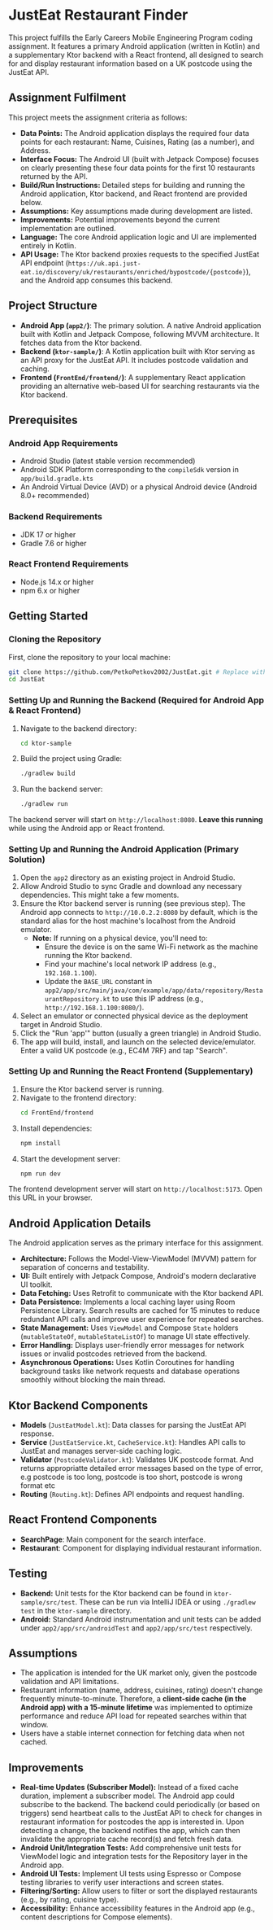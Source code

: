 # JustEat Restaurant Finder

This project fulfills the Early Careers Mobile Engineering Program coding assignment. It features a primary Android application (written in Kotlin) and a supplementary Ktor backend with a React frontend, all designed to search for and display restaurant information based on a UK postcode using the JustEat API.

## Assignment Fulfilment

This project meets the assignment criteria as follows:

*   **Data Points:** The Android application displays the required four data points for each restaurant: Name, Cuisines, Rating (as a number), and Address.
*   **Interface Focus:** The Android UI (built with Jetpack Compose) focuses on clearly presenting these four data points for the first 10 restaurants returned by the API.
*   **Build/Run Instructions:** Detailed steps for building and running the Android application, Ktor backend, and React frontend are provided below.
*   **Assumptions:** Key assumptions made during development are listed.
*   **Improvements:** Potential improvements beyond the current implementation are outlined.
*   **Language:** The core Android application logic and UI are implemented entirely in Kotlin.
*   **API Usage:** The Ktor backend proxies requests to the specified JustEat API endpoint (`https://uk.api.just-eat.io/discovery/uk/restaurants/enriched/bypostcode/{postcode}`), and the Android app consumes this backend.

## Project Structure

*   **Android App (`app2/`)**: The primary solution. A native Android application built with Kotlin and Jetpack Compose, following MVVM architecture. It fetches data from the Ktor backend.
*   **Backend (`ktor-sample/`)**: A Kotlin application built with Ktor serving as an API proxy for the JustEat API. It includes postcode validation and caching.
*   **Frontend (`FrontEnd/frontend/`)**: A supplementary React application providing an alternative web-based UI for searching restaurants via the Ktor backend.

## Prerequisites

### Android App Requirements
*   Android Studio (latest stable version recommended)
*   Android SDK Platform corresponding to the `compileSdk` version in `app/build.gradle.kts`
*   An Android Virtual Device (AVD) or a physical Android device (Android 8.0+ recommended)

### Backend Requirements
*   JDK 17 or higher
*   Gradle 7.6 or higher

### React Frontend Requirements
*   Node.js 14.x or higher
*   npm 6.x or higher

## Getting Started

### Cloning the Repository

First, clone the repository to your local machine:

```bash
git clone https://github.com/PetkoPetkov2002/JustEat.git # Replace with your actual repo URL if different
cd JustEat
```

### Setting Up and Running the Backend (Required for Android App & React Frontend)

1.  Navigate to the backend directory:
    ```bash
    cd ktor-sample
    ```
2.  Build the project using Gradle:
    ```bash
    ./gradlew build
    ```
3.  Run the backend server:
    ```bash
    ./gradlew run
    ```
The backend server will start on `http://localhost:8080`. **Leave this running** while using the Android app or React frontend.

### Setting Up and Running the Android Application (Primary Solution)

1.  Open the `app2` directory as an existing project in Android Studio.
2.  Allow Android Studio to sync Gradle and download any necessary dependencies. This might take a few moments.
3.  Ensure the Ktor backend server is running (see previous step). The Android app connects to `http://10.0.2.2:8080` by default, which is the standard alias for the host machine's localhost from the Android emulator.
    *   **Note:** If running on a physical device, you'll need to:
        *   Ensure the device is on the same Wi-Fi network as the machine running the Ktor backend.
        *   Find your machine's local network IP address (e.g., `192.168.1.100`).
        *   Update the `BASE_URL` constant in `app2/app/src/main/java/com/example/app/data/repository/RestaurantRepository.kt` to use this IP address (e.g., `http://192.168.1.100:8080/`).
4.  Select an emulator or connected physical device as the deployment target in Android Studio.
5.  Click the "Run 'app'" button (usually a green triangle) in Android Studio.
6.  The app will build, install, and launch on the selected device/emulator. Enter a valid UK postcode (e.g., EC4M 7RF) and tap "Search".

### Setting Up and Running the React Frontend (Supplementary)

1.  Ensure the Ktor backend server is running.
2.  Navigate to the frontend directory:
    ```bash
    cd FrontEnd/frontend
    ```
3.  Install dependencies:
    ```bash
    npm install
    ```
4.  Start the development server:
    ```bash
    npm run dev
    ```
The frontend development server will start on `http://localhost:5173`. Open this URL in your browser.

## Android Application Details

The Android application serves as the primary interface for this assignment.

*   **Architecture:** Follows the Model-View-ViewModel (MVVM) pattern for separation of concerns and testability.
*   **UI:** Built entirely with Jetpack Compose, Android's modern declarative UI toolkit.
*   **Data Fetching:** Uses Retrofit to communicate with the Ktor backend API.
*   **Data Persistence:** Implements a local caching layer using Room Persistence Library. Search results are cached for 15 minutes to reduce redundant API calls and improve user experience for repeated searches.
*   **State Management:** Uses `ViewModel` and Compose `State` holders (`mutableStateOf`, `mutableStateListOf`) to manage UI state effectively.
*   **Error Handling:** Displays user-friendly error messages for network issues or invalid postcodes retrieved from the backend. 
*   **Asynchronous Operations:** Uses Kotlin Coroutines for handling background tasks like network requests and database operations smoothly without blocking the main thread.

## Ktor Backend Components

*   **Models** (`JustEatModel.kt`): Data classes for parsing the JustEat API response.
*   **Service** (`JustEatService.kt`, `CacheService.kt`): Handles API calls to JustEat and manages server-side caching logic.
*   **Validator** (`PostcodeValidator.kt`): Validates UK postcode format. And returns appropriatte detailed error messages based on the type of error, e.g postcode is too long, postcode is too short, postcode is wrong format etc
*   **Routing** (`Routing.kt`): Defines API endpoints and request handling.

## React Frontend Components

*   **SearchPage**: Main component for the search interface.
*   **Restaurant**: Component for displaying individual restaurant information.

## Testing

*   **Backend:** Unit tests for the Ktor backend can be found in `ktor-sample/src/test`. These can be run via IntelliJ IDEA or using `./gradlew test` in the `ktor-sample` directory.
*   **Android:** Standard Android instrumentation and unit tests can be added under `app2/app/src/androidTest` and `app2/app/src/test` respectively.

## Assumptions

*   The application is intended for the UK market only, given the postcode validation and API limitations.
*   Restaurant information (name, address, cuisines, rating) doesn't change frequently minute-to-minute. Therefore, a **client-side cache (in the Android app) with a 15-minute lifetime** was implemented to optimize performance and reduce API load for repeated searches within that window.
*   Users have a stable internet connection for fetching data when not cached.

## Improvements

*   **Real-time Updates (Subscriber Model):** Instead of a fixed cache duration, implement a subscriber model. The Android app could subscribe to the backend. The backend could periodically (or based on triggers) send heartbeat calls to the JustEat API to check for changes in restaurant information for postcodes the app is interested in. Upon detecting a change, the backend notifies the app, which can then invalidate the appropriate cache record(s) and fetch fresh data.
*   **Android Unit/Integration Tests:** Add comprehensive unit tests for ViewModel logic and integration tests for the Repository layer in the Android app.
*   **Android UI Tests:** Implement UI tests using Espresso or Compose testing libraries to verify user interactions and screen states.
*   **Filtering/Sorting:** Allow users to filter or sort the displayed restaurants (e.g., by rating, cuisine type).
*   **Accessibility:** Enhance accessibility features in the Android app (e.g., content descriptions for Compose elements).

